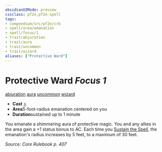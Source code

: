 ```yaml
---
obsidianUIMode: preview
cssclass: pf2e,pf2e-spell
tags:
- compendium/src/pf2e/crb
- spell/area/emanation
- spell/focus/1
- trait/abjuration
- trait/aura
- trait/uncommon
- trait/wizard
aliases: ["Protective Ward"]
---
```

# Protective Ward *Focus 1*   
[abjuration](/rules/traits/abjuration.md)  [aura](/rules/traits/aura.md)  [uncommon](/rules/traits/uncommon.md)  [wizard](/rules/traits/wizard.md)  

- **Cast** [>](/rules/core-rulebook/chapter-9-playing-the-game.md#Actions "Single Action") 
- **Area**5-foot-radius emanation centered on you
- **Duration**sustained up to 1 minute

You emanate a shimmering aura of protective magic. You and any allies in the area gain a +1 status bonus to AC. Each time you [Sustain the Spell](/rules/actions/sustain-a-spell.md), the emanation's radius increases by 5 feet, to a maximum of 30 feet.

*Source: Core Rulebook p. 407*